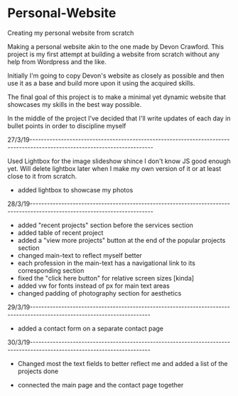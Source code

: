 # Personal-Website
Creating my personal website from scratch

Making a personal website akin to the one made by Devon Crawford. This project is my first attempt at building a website from scratch without any help from Wordpress and the like. 

Initially I'm going to copy Devon's website as closely as possible and then use it as a base and build more upon it using the acquired skills.

The final goal of this project is to make a minimal yet dynamic website that showcases my skills in the best way possible.

In the middle of the project I've decided that I'll write updates of each day in bullet points in order to discipline myself

27/3/19-------------------------------------------------------------------------------------------------------------------------

Used Lightbox for the image slideshow shince I don't know JS good enough yet. Will delete lightbox later when I make my own version of it or at least close to it from scratch.

- added lightbox to showcase my photos

28/3/19-------------------------------------------------------------------------------------------------------------------------

- added "recent projects" section before the services section
- added table of recent project
- added a "view more projects" button at the end of the popular projects section
- changed main-text to reflect myself better
- each profession in the main-text has a navigational link to its corresponding section
- fixed the "click here button" for relative screen sizes [kinda]
- added vw for fonts instead of px for main text areas
- changed padding of photography section for aesthetics

29/3/19------------------------------------------------------------------------------------------------------------------------

- added a contact form on a separate contact page

30/3/19------------------------------------------------------------------------------------------------------------------------

- Changed most the text fields to better reflect me and added a list of the projects done

- connected the main page and the contact page together
